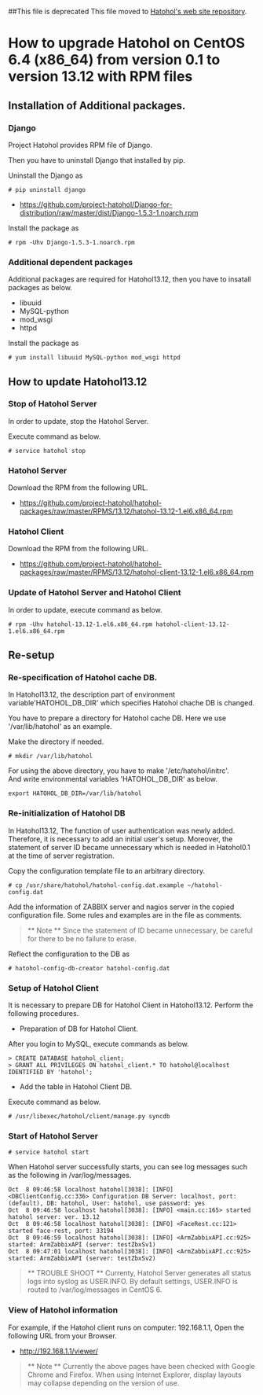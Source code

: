 ##This file is deprecated
This file moved to [Hatohol's web site repository](https://github.com/project-hatohol/website/tree/master/contents/docs).

How to upgrade Hatohol on CentOS 6.4 (x86_64) from version 0.1 to version 13.12 with RPM files
=====================================================================

Installation of Additional packages.
-----------------------------------
### Django
Project Hatohol provides RPM file of Django.

Then you have to uninstall Django that installed by pip.

Uninstall the Django as

    # pip uninstall django

- https://github.com/project-hatohol/Django-for-distribution/raw/master/dist/Django-1.5.3-1.noarch.rpm

Install the package as

    # rpm -Uhv Django-1.5.3-1.noarch.rpm

### Additional dependent packages
Additional packages are required for Hatohol13.12, then you have to insatall packages as below.
- libuuid
- MySQL-python
- mod_wsgi
- httpd

Install the package as

    # yum install libuuid MySQL-python mod_wsgi httpd

How to update Hatohol13.12
-------------------------------
### Stop of Hatohol Server
In order to update, stop the Hatohol Server.

Execute command as below.

    # service hatohol stop

### Hatohol Server
Download the RPM from the following URL.

- https://github.com/project-hatohol/hatohol-packages/raw/master/RPMS/13.12/hatohol-13.12-1.el6.x86_64.rpm

### Hatohol Client
Download the RPM from the following URL.

- https://github.com/project-hatohol/hatohol-packages/raw/master/RPMS/13.12/hatohol-client-13.12-1.el6.x86_64.rpm

### Update of Hatohol Server and Hatohol Client
In order to update, execute command as below.

    # rpm -Uhv hatohol-13.12-1.el6.x86_64.rpm hatohol-client-13.12-1.el6.x86_64.rpm

Re-setup
---------------
### Re-specification of Hatohol cache DB.
In Hatohol13.12, the description part of environment variable'HATOHOL_DB_DIR' which specifies Hatohol chache DB is changed.

You have to prepare a directory for Hatohol cache DB. Here we use '/var/lib/hatohol' as an example.

Make the directory if needed.

    # mkdir /var/lib/hatohol

For using the above directory, you have to make '/etc/hatohol/initrc'.    
And write environmental variables 'HATOHOL_DB_DIR' as below.

    export HATOHOL_DB_DIR=/var/lib/hatohol

### Re-initialization of Hatohol DB

In Hatohol13.12, The function of user authentication was newly added.
Therefore, it is necessary to add an initial user's setup.
Moreover, the statement of server ID became unnecessary which is needed in Hatohol0.1 at the time of server registration.  

Copy the configuration template file to an arbitrary directory.

    # cp /usr/share/hatohol/hatohol-config.dat.example ~/hatohol-config.dat

Add the information of ZABBIX server and nagios server in the copied configuration file.
Some rules and examples are in the file as comments.

> ** Note **
> Since the statement of ID became unnecessary, be careful for there to be no failure to erase.

Reflect the configuration to the DB as

    # hatohol-config-db-creator hatohol-config.dat

### Setup of Hatohol Client

It is necessary to prepare DB for Hatohol Client in Hatohol13.12. 
Perform the following procedures.

- Preparation of DB for Hatohol Client.

After you login to MySQL, execute commands as below.

    > CREATE DATABASE hatohol_client;
    > GRANT ALL PRIVILEGES ON hatohol_client.* TO hatohol@localhost IDENTIFIED BY 'hatohol';

- Add the table in Hatohol Client DB.

Execute command as below.

    # /usr/libexec/hatohol/client/manage.py syncdb

### Start of Hatohol Server

    # service hatohol start


When Hatohol server successfully starts, you can see log messages such as the following in /var/log/messages.

    Oct  8 09:46:58 localhost hatohol[3038]: [INFO] <DBClientConfig.cc:336> Configuration DB Server: localhost, port: (default), DB: hatohol, User: hatohol, use password: yes
    Oct  8 09:46:58 localhost hatohol[3038]: [INFO] <main.cc:165> started hatohol server: ver. 13.12
    Oct  8 09:46:58 localhost hatohol[3038]: [INFO] <FaceRest.cc:121> started face-rest, port: 33194
    Oct  8 09:46:59 localhost hatohol[3038]: [INFO] <ArmZabbixAPI.cc:925> started: ArmZabbixAPI (server: testZbxSv1)
    Oct  8 09:47:01 localhost hatohol[3038]: [INFO] <ArmZabbixAPI.cc:925> started: ArmZabbixAPI (server: testZbxSv2)

> ** TROUBLE SHOOT ** Currenty, Hatohol Server generates all status logs into syslog as USER.INFO. By default settings, USER.INFO is routed to /var/log/messages in CentOS 6.

### View of Hatohol information
For example, if the Hatohol client runs on computer: 192.168.1.1,
Open the following URL from your Browser.

- http://192.168.1.1/viewer/

> ** Note **
> Currently the above pages have been checked with Google Chrome and Firefox.
> When using Internet Explorer, display layouts may collapse depending on the version of use.
